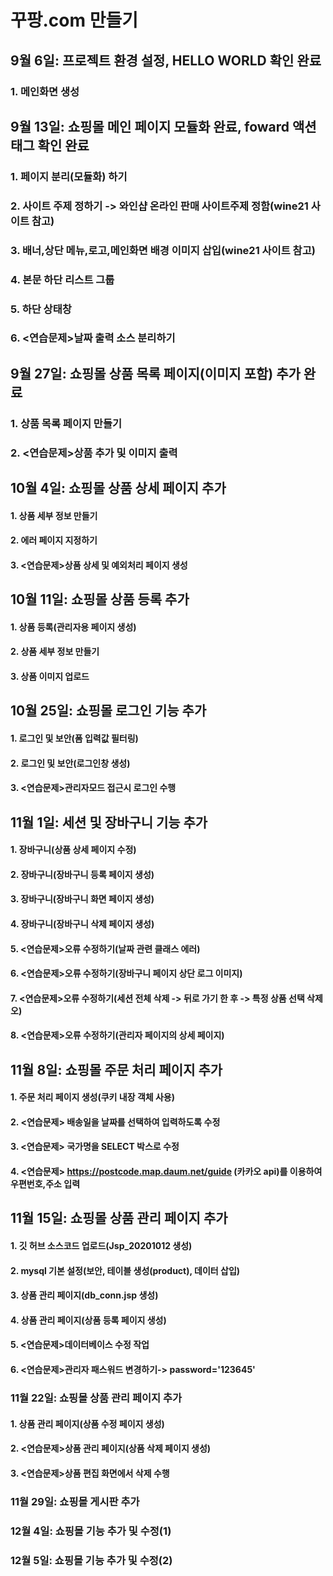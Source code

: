 # 꾸팡.com 만들기

## 9월 6일: 프로젝트 환경 설정, HELLO WORLD 확인 완료
  ### 1. 메인화면 생성
  
## 9월 13일: 쇼핑몰 메인 페이지 모듈화 완료, foward 액션 태그 확인 완료
  ### 1. 페이지 분리(모듈화) 하기
  ### 2. 사이트 주제 정하기 -> 와인샵 온라인 판매 사이트주제 정함(wine21 사이트 참고)
  ### 3. 배너,상단 메뉴,로고,메인화면 배경 이미지 삽입(wine21 사이트 참고)
  ### 4. 본문 하단 리스트 그룹
  ### 5. 하단 상태창
  ### 6. <연습문제>날짜 출력 소스 분리하기

## 9월 27일: 쇼핑몰 상품 목록 페이지(이미지 포함) 추가 완료
  ### 1. 상품 목록 페이지 만들기
  ### 2. <연습문제>상품 추가 및 이미지 출력
  
## 10월 4일: 쇼핑몰 상품 상세 페이지 추가
  #### 1. 상품 세부 정보 만들기
  #### 2. 에러 페이지 지정하기
  #### 3. <연습문제>상품 상세 및 예외처리 페이지 생성
  
## 10월 11일: 쇼핑몰 상품 등록 추가
  #### 1. 상품 등록(관리자용 페이지 생성)
  #### 2. 상품 세부 정보 만들기
  #### 3. 상품 이미지 업로드
  
## 10월 25일: 쇼핑몰 로그인 기능 추가
  #### 1. 로그인 및 보안(폼 입력값 필터링)
  #### 2. 로그인 및 보안(로그인창 생성)
  #### 3. <연습문제>관리자모드 접근시 로그인 수행
  
## 11월 1일: 세션 및 장바구니 기능 추가
  #### 1. 장바구니(상품 상세 페이지 수정)
  #### 2. 장바구니(장바구니 등록 페이지 생성)
  #### 3. 장바구니(장바구니 화면 페이지 생성)
  #### 4. 장바구니(장바구니 삭제 페이지 생성)
  #### 5. <연습문제>오류 수정하기(날짜 관련 클래스 에러)
  #### 6. <연습문제>오류 수정하기(장바구니 페이지 상단 로그 이미지)
  #### 7. <연습문제>오류 수정하기(세션 전체 삭제 -> 뒤로 가기 한 후 -> 특정 상품 선택 삭제 오)
  #### 8. <연습문제>오류 수정하기(관리자 페이지의 상세 페이지)
  
## 11월 8일: 쇼핑몰 주문 처리 페이지 추가
  #### 1. 주문 처리 페이지 생성(쿠키 내장 객체 사용)
  #### 2. <연습문제> 배송일을 날짜를 선택하여 입력하도록 수정
  #### 3. <연습문제> 국가명을 SELECT 박스로 수정
  #### 4. <연습문제> https://postcode.map.daum.net/guide (카카오 api)를 이용하여 우편번호,주소 입력
  
## 11월 15일: 쇼핑몰 상품 관리 페이지 추가
  #### 1. 깃 허브 소스코드 업로드(Jsp_20201012 생성)
  #### 2. mysql 기본 설정(보안, 테이블 생성(product), 데이터 삽입)
  #### 3. 상품 관리 페이지(db_conn.jsp 생성)
  #### 4. 상품 관리 페이지(상품 등록 페이지 생성)
  #### 5. <연습문제>데이터베이스 수정 작업
  #### 6. <연습문제>관리자 패스워드 변경하기-> password='123645'

### 11월 22일: 쇼핑몰 상품 관리 페이지 추가
  #### 1. 상품 관리 페이지(상품 수정 페이지 생성)
  #### 2. <연습문제>상품 관리 페이지(상품 삭제 페이지 생성)
  #### 3. <연습문제>상품 편집 화면에서 삭제 수행

### 11월 29일: 쇼핑몰 게시판 추가
### 12월 4일: 쇼핑몰 기능 추가 및 수정(1)
### 12월 5일: 쇼핑몰 기능 추가 및 수정(2)


